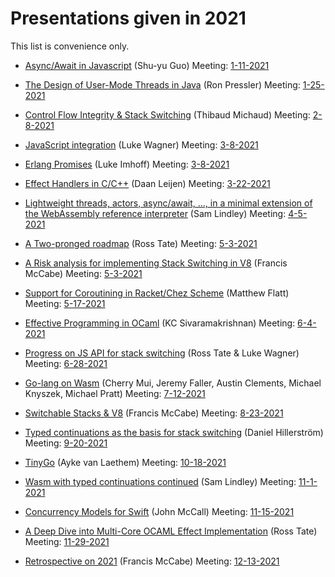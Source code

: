 # Presentations given in 2021

This list is convenience only. 

* [Async/Await in Javascript](https://docs.google.com/presentation/d/1qx1L_X5qa8TkpWt6VBlSR47BB1lreFxXQKpIlbDs-I4/edit#slide=id.gb5160c6941_0_140) (Shu-yu Guo)
  Meeting: [1-11-2021](https://github.com/WebAssembly/meetings/blob/ad81cdb9b99135d7dd4c23281c8da3bdbce28603/stack/2021/sg-1-11.md)

* [The Design of User-Mode Threads in Java](https://github.com/WebAssembly/meetings/blob/master/stack/2021/W3C%20Loom.pdf) (Ron Pressler)
  Meeting: [1-25-2021](https://github.com/WebAssembly/meetings/blob/ad81cdb9b99135d7dd4c23281c8da3bdbce28603/stack/2021/sg-1-25.md)
  
* [Control Flow Integrity & Stack Switching](https://docs.google.com/presentation/d/1IBN24Dqe-sRm6xhSE4al0l2CVevmblCimroWL9aDNAE/edit?usp=sharing&resourcekey=0-6foTTNWlBegJ8vYBRr_big) (Thibaud Michaud)
  Meeting: [2-8-2021](https://github.com/WebAssembly/meetings/blob/ad81cdb9b99135d7dd4c23281c8da3bdbce28603/stack/2021/sg-2-8.md)
  
* [JavaScript integration](https://docs.google.com/presentation/d/1B0ib04vTEzdrtgrACwjo3Zj2LSwLSXHIKl_5rnLq-Ww) (Luke Wagner)
  Meeting: [3-8-2021](https://github.com/WebAssembly/meetings/blob/ad81cdb9b99135d7dd4c23281c8da3bdbce28603/stack/2021/sg-3-8.md)

* [Erlang Promises](https://docs.google.com/presentation/d/1zueIL_COgMoNNjDEpBjVlyVv09_VHeNmyBj70Zrt-aw) (Luke Imhoff)
  Meeting: [3-8-2021](https://github.com/WebAssembly/meetings/blob/ad81cdb9b99135d7dd4c23281c8da3bdbce28603/stack/2021/sg-3-8.md)
  
* [Effect Handlers in C/C++](https://github.com/WebAssembly/meetings/blob/main/stack/2021/presentations/wasm-libh.html) (Daan Leijen)
  Meeting: [3-22-2021](https://github.com/WebAssembly/meetings/blob/ad81cdb9b99135d7dd4c23281c8da3bdbce28603/stack/2021/sg-3-22.md)

* [Lightweight threads, actors, async/await, ..., in a minimal extension of the WebAssembly reference interpreter](https://github.com/WebAssembly/meetings/blob/main/stack/2021/presentations/2021-04-19-lindley-continuation-examples.pdf) (Sam Lindley)
  Meeting: [4-5-2021](https://github.com/WebAssembly/meetings/blob/ad81cdb9b99135d7dd4c23281c8da3bdbce28603/stack/2021/sg-4-5.md)
  
* [A Two-pronged roadmap](https://github.com/WebAssembly/meetings/blob/main/stack/2021/presentations/2021-05-03-tate-two-pronged-plan.pdf) (Ross Tate)
  Meeting: [5-3-2021](https://github.com/WebAssembly/meetings/blob/ad81cdb9b99135d7dd4c23281c8da3bdbce28603/stack/2021/sg-5-3.md)

* [A Risk analysis for implementing Stack Switching in V8](https://docs.google.com/presentation/d/114dMzeEdPKC3PeV8_EIo93UP3McfAFxZAQHMTQdBhJQ/edit?usp=sharing) (Francis McCabe)
  Meeting: [5-3-2021](https://github.com/WebAssembly/meetings/blob/ad81cdb9b99135d7dd4c23281c8da3bdbce28603/stack/2021/sg-5-3.md)

* [Support for Coroutining in Racket/Chez Scheme](https://github.com/WebAssembly/meetings/blob/master/stack/2021/presentations/2021-5-17-flatt-racket-intermediate-language-control.pdf) (Matthew Flatt)
  Meeting: [5-17-2021](https://github.com/WebAssembly/meetings/blob/ad81cdb9b99135d7dd4c23281c8da3bdbce28603/stack/2021/sg-5-17.md)

* [Effective Programming in OCaml](https://kcsrk.info/papers/retro-concurrency_pldi_21.pdf) (KC Sivaramakrishnan) 
  Meeting: [6-4-2021](https://github.com/WebAssembly/meetings/blob/ad81cdb9b99135d7dd4c23281c8da3bdbce28603/stack/2021/sg-6-14.md)

* [Progress on JS API for stack switching](https://github.com/WebAssembly/meetings/blob/main/stack/2021/presentations/2021-06-28-tate-async-await-js-api.pdf) (Ross Tate & Luke Wagner)
  Meeting: [6-28-2021](https://github.com/WebAssembly/meetings/blob/ad81cdb9b99135d7dd4c23281c8da3bdbce28603/stack/2021/sg-6-28.md)

* [Go-lang on Wasm](https://github.com/WebAssembly/meetings/blob/12cc98677a80d4143da97ad9e1243e17093801ce/stack/2021/presentations/2021-7-12%20Go%20implementation.pdf) (Cherry Mui, Jeremy Faller, Austin Clements, Michael Knyszek, Michael Pratt) 
  Meeting: [7-12-2021](https://github.com/WebAssembly/meetings/blob/ad81cdb9b99135d7dd4c23281c8da3bdbce28603/stack/2021/sg-7-12.md)

* [Switchable Stacks & V8](https://docs.google.com/presentation/d/1oYzhndtUQXLRe28FGu7JkhMCe4j_yDvo8x-60sdJ-_4/edit?usp=sharing) (Francis McCabe)
  Meeting: [8-23-2021](https://github.com/WebAssembly/meetings/blob/ad81cdb9b99135d7dd4c23281c8da3bdbce28603/stack/2021/sg-8-23.md)

* [Typed continuations as the basis for stack switching](https://github.com/WebAssembly/meetings/blob/main/stack/2021/presentations/2021-9-20-TypedContinuations.pdf) (Daniel Hillerström)
  Meeting: [9-20-2021](https://github.com/WebAssembly/meetings/blob/ad81cdb9b99135d7dd4c23281c8da3bdbce28603/stack/2021/sg-9-20.md)

* [TinyGo](https://docs.google.com/presentation/d/11n3xICqxy1oqgEl3wv4k7E2DgHf_vVsMKyDffPycU-A/edit?usp=sharing) (Ayke van Laethem)
  Meeting: [10-18-2021](https://github.com/WebAssembly/meetings/blob/ad81cdb9b99135d7dd4c23281c8da3bdbce28603/stack/2021/sg-10-18.md)

* [Wasm with typed continuations continued](https://github.com/WebAssembly/meetings/blob/78cfd1b3f3c1e7419319a309433b446fbe3fca8d/stack/2021/presentations/wasmfx.pdf) (Sam Lindley)
  Meeting: [11-1-2021](https://github.com/WebAssembly/meetings/blob/ad81cdb9b99135d7dd4c23281c8da3bdbce28603/stack/2021/sg-11-1.md)

* [Concurrency Models for Swift]() (John McCall)
  Meeting: [11-15-2021](https://github.com/WebAssembly/meetings/blob/ad81cdb9b99135d7dd4c23281c8da3bdbce28603/stack/2021/sg-11-15.md)

* [A Deep Dive into Multi-Core OCAML Effect Implementation]() (Ross Tate)
  Meeting: [11-29-2021](https://github.com/WebAssembly/meetings/blob/ad81cdb9b99135d7dd4c23281c8da3bdbce28603/stack/2021/sg-11-29.md)
  
* [Retrospective on 2021](https://docs.google.com/presentation/d/1sQ3iYAGwxc_6iEe_ygcs_oBax4in_pJ5TQyh5FkdrzQ/edit?usp=sharing) (Francis McCabe)
  Meeting: [12-13-2021](https://github.com/WebAssembly/meetings/blob/4ee4b8597d2fc8018b18d9b081d7384d652bcd34/stack/2021/sg-12-13.md)
  
